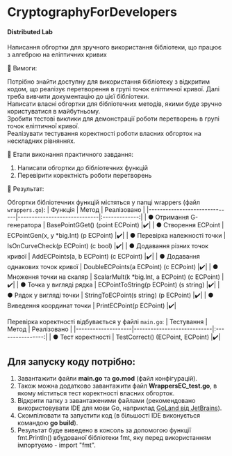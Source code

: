 # CryptographyForDevelopers
#### Distributed Lab

Написання обгортки для зручного використання бібліотеки, що працює з алгеброю на еліптичних кривих

:small_blue_diamond: Вимоги:

Потрібно знайти доступну для використання бібліотеку з відкритим кодом, що реалізує перетворення в групі точок еліптичної кривої. Далі треба вивчити документацію до цієї бібліотеки. <br>
Написати власні обгортки для бібліотечних методів, якими буде зручно користуватися в майбутньому. <br>
Зробити тестові виклики для демонстрації роботи перетворень в групі точок еліптичної кривої. <br>
Реалізувати тестування коректності роботи власних обгорток на нескладних рівняннях. <br>

:small_blue_diamond: Етапи виконання практичного завдання:

1. Написати обгортки до бібліотечних функцій
2. Перевірити коректність роботи перетворень

:small_blue_diamond: Результат:

Обгортки бібліотечних функцій містяться у папці wrappers (файл `wrappers.go`):
| Функція                      | Метод                       |  Реалізовано  |
|------------------------------|-----------------------------|:-------------:|
| ● Отримання G-генератора     | BasePointGGet() (point ECPoint) |:heavy_check_mark:|
| ● Створення ECPoint          | ECPointGen(x, y *big.Int) (p ECPoint) |:heavy_check_mark:|
| ● Перевірка належності точки | IsOnCurveCheck(p ECPoint) (c bool) |:heavy_check_mark:|
| ● Додавання різних точок кривої     | AddECPoints(a, b ECPoint) (c ECPoint) |:heavy_check_mark:|
| ● Додавання однакових точок кривої  | DoubleECPoints(a ECPoint) (c ECPoint) |:heavy_check_mark:|
| ● Множення точки на скаляр   | ScalarMult(k *big.Int, a ECPoint) (c ECPoint) |:heavy_check_mark:|
| ● Точка у вигляді рядка      | ECPointToString(p ECPoint) (s string) |:heavy_check_mark:|
| ● Рядок у вигляді точки      | StringToECPoint(s string) (p ECPoint) |:heavy_check_mark:|
| ● Виведення координат точки  | PrintECPoint(p ECPoint) |:heavy_check_mark:|

Перевірка коректності відбувається у файлі `main.go`:
| Тестування         | Метод                      |   Реалізовано    |
|--------------------|----------------------------|:----------------:|
| ● Тест коректності | TestCorrect() (ECPoint, ECPoint) |:heavy_check_mark:|

Для запуску коду потрібно:
-
1. Завантажити файли **main.go** та **go.mod** (файл конфігурацій).
2. Також можна додатково завантажити файл **WrappersEC_test.go**, в якому міститься тест коректності власних обгорток.
3. Відкрити папку з завантаженими файлами (рекомендовано використовувати IDE для мови Go, наприклад [GoLand від JetBrains](https://www.jetbrains.com/go/)).
4. Cкомпілювати та запустити код (в більшості IDE виконується командою **go build**).
5. Результат буде виведено в консоль за допомогою функції fmt.Println() вбудованої бібліотеки fmt, яку перед використанням імпортуємо - import "fmt".
